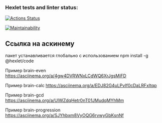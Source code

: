 ### Hexlet tests and linter status:
[![Actions Status](https://github.com/akirayamaa/frontend-project-44/actions/workflows/hexlet-check.yml/badge.svg)](https://github.com/akirayamaa/frontend-project-44/actions)

[![Maintainability](https://api.codeclimate.com/v1/badges/0c2aa2446451b897f2d8/maintainability)](https://codeclimate.com/github/akirayamaa/frontend-project-44/maintainability)

## Ссылка на аскинему 
пакет устанавливается глобально с использованием 
npm install -g @hexlet/code

Пример brain-even
https://asciinema.org/a/4gw4DVRWNxLCdWQ6XrJgsMiFD

Пример brain-calc 
https://asciinema.org/a/EDJ82G4uLPvIf0cDaLRFxItqp

Пример brain-gcd
https://asciinema.org/a/UlWZdqHetr0nT01JMudqMYhMm

Пример brain-progression
https://asciinema.org/a/SJYhbxm8VyOQG6rvwyGbKsnNf
